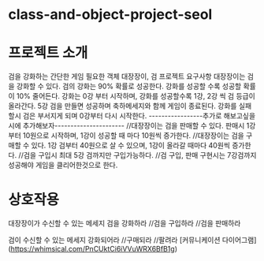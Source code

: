 # class-and-object-project-seol
# 프로젝트 소개
검을 강화하는 간단한 게임
필요한 객체
대장장이, 검
프로젝트 요구사항
대장장이는 검을 강화할 수 있다.
검의 강화는 90% 확률로 성공한다.
강화를 성공할 수록 성공할 확률이 10% 줄어든다.
강화는 0강 부터 시작하며, 강화를 성공할수록 1강, 2강 씩 검 등급이 올라간다.
5강 검을 만들면 성공하며 축하메세지와 함께 게임이 종료된다.
강화를 실패할시 검은 부서지게 되며 0강부터 다시 시작한다.
-----------------추가로 해보고싶을시에 추가해보자----------------------
//대장장이는 검을 판매할 수 있다. 판매시 1강부터 10원으로 시작하며, 1강이 성공할 때 마다 10원씩 증가한다.
//대장장이는 검을 구매할 수 있다. 1강 검부터 40원으로 살 수 있으며, 1강이 올라갈 때마다 40원씩 증가한다.
//검을 구입시 최대 5강 검까지만 구입가능하다.
//검 구입, 판매 구현시는 7강검까지 성공해야 게임을 클리어한것으로 한다.

# 상호작용
대장장이가 수신할 수 있는 메세지
검을 강화하라
//검을 구입하라
//검을 판매하라

검이 수신할 수 있는 메세지
강화되어라
//구매되라
//팔려라
[커뮤니케이션 다이어그램] (https://whimsical.com/PnCUktCi6iVVuWRX6BfB1g)
